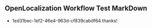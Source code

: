 ## OpenLocalization Workflow Test MarkDown
* 1ed31bec-1ef2-46e4-963d-cf839cabdf64 thanks!

<!--HONumber=Jul16_HO2-->


